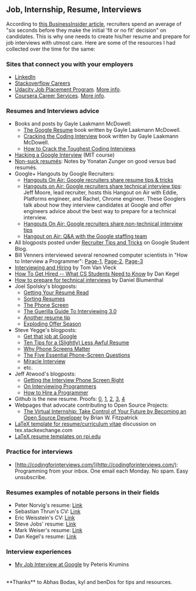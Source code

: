 ## Job, Internship, Resume, Interviews

According to [this BusinessInsider article](http://www.businessinsider.com/heres-what-recruiters-look-at-during-the-6-seconds-they-spend-on-your-resume-2012-4), recruiters spend an average of "six seconds before they make the initial 'fit or no fit' decision" on candidates. This is why one needs to create his/her resume and prepare for job interviews with utmost care. Here are some of the resources I had collected over the time for the same:

### Sites that connect you with your employers
* [LinkedIn](https://www.linkedin.com/)
* [Stackoverflow Careers](http://careers.stackoverflow.com/)
* [Udacity Job Placement Program](http://www.udacity.com/account/profile). [More info](http://www.udacity.com/wiki/FAQ#questions-about-udacitys-job-placement-program).
* [Coursera Career Services](https://www.coursera.org/account/careerservices). [More info](http://blog.coursera.org/post/37200369286/coursera-and-your-career).

### Resumes and Interviews advice
* Books and posts by Gayle Laakmann McDowell:
	* [The Google Resume](http://www.thegoogleresume.com/) book written by Gayle Laakmann McDowell.
	* [Cracking the Coding Interview](http://www.crackingthecodinginterview.com/) book written by Gayle Laakmann McDowell.
	* [How to Crack the Toughest Coding Interviews](http://blog.geekli.st/post/34361344887/how-to-crack-the-toughest-coding-interviews-by-gayle)
* [Hacking a Google Interview](http://courses.csail.mit.edu/iap/interview/) (MIT course)
* [Non-suck resumés](http://yonatanzunger.com/2006/11/17/non-suck-resumes/): Notes by Yonatan Zunger on good versus bad resumés.
* Google+ Hangouts by Google Recruiters:
	* [Hangouts On Air: Google recruiters share resume tips & tricks](http://www.youtube.com/watch?v=5wa9J7iXOh0)
	* [Hangouts on Air: Google recruiters share technical interview tips](https://www.youtube.com/watch?v=qc1owf2-220): Jeff Moore, lead recruiter, hosts this Hangout on Air with Eddie, Platforms engineer, and Rachel, Chrome engineer. These Googlers talk about how they interview candidates at Google and offer engineers advice about the best way to prepare for a technical interview.
	* [Hangouts On Air: Google recruiters share non-technical interview tips](https://www.youtube.com/watch?v=DINxNbBOEoI)
	* [Hangout on Air: Q&A with the Google staffing team](http://www.youtube.com/watch?v=EOO79pNZBXc)
* All blogposts posted under [Recruiter Tips and Tricks](http://googleforstudents.blogspot.in/search/label/Recruiter%20Tips%20and%20Tricks) on Google Student Blog.
* Bill Venners interviewed several renowned computer scientists in "How to Interview a Programmer": [Page-1](http://www.artima.com/wbc/interprog.html), [Page-2](http://www.artima.com/wbc/interprog2.html), [Page-3](http://www.artima.com/wbc/interprog3.html)
* [Interviewing and Hiring](http://www.multicians.org/thvv/interviewing.html) by Tom Van Vleck
* [How To Get Hired -- What CS Students Need to Know](http://www.kegel.com/academy/getting-hired.html) by Dan Kegel
* [How to prepare for technical interviews](http://dandreamsofcoding.com/2012/11/25/how-to-prepare-for-technical-interviews/) by Daniel Blumenthal
* Joel Spolsky's blogposts:
	* [Getting Your Résumé Read](http://www.joelonsoftware.com/articles/ResumeRead.html)
	* [Sorting Resumes](http://www.joelonsoftware.com/articles/SortingResumes.html)
	* [The Phone Screen](http://www.joelonsoftware.com/articles/ThePhoneScreen.html)
	* [The Guerilla Guide To Interviewing 3.0](http://www.joelonsoftware.com/articles/GuerrillaInterviewing3.html)
	* [Another resume tip](http://www.joelonsoftware.com/items/2009/01/02b.html)
	* [Exploding Offer Season](http://www.joelonsoftware.com/items/2008/11/26.html)
* Steve Yegge's blogposts:
	* [Get that job at Google](http://steve-yegge.blogspot.in/2008/03/get-that-job-at-google.html)
	* [Ten Tips for a (Slightly) Less Awful Resume](http://steve-yegge.blogspot.in/2007/09/ten-tips-for-slightly-less-awful-resume.html)
	* [Why Phone Screens Matter](https://sites.google.com/site/steveyegge2/why-phone-screens-matter)
	* [The Five Essential Phone-Screen Questions ](https://sites.google.com/site/steveyegge2/five-essential-phone-screen-questions)
	* [Miracle Interview](https://sites.google.com/site/steveyegge2/miracle-interview)
	* etc.
* Jeff Atwood's blogposts:
	* [Getting the Interview Phone Screen Right](http://www.codinghorror.com/blog/2008/01/getting-the-interview-phone-screen-right.html)
	* [On Interviewing Programmers](http://www.codinghorror.com/blog/2005/03/on-interviewing-programmers.html)
	* [How to Hire a Programmer](http://www.codinghorror.com/blog/2012/03/how-to-hire-a-programmer.html)
* Github is the new resume. Proofs: [0](https://twitter.com/jeresig/status/33968704983138304), [1](http://pydanny.blogspot.com/2011/08/github-is-my-resume.html), [2](http://code.dblock.org/github-is-your-new-resume), [3](http://anti-pattern.com/github-is-your-resume-now), [4](http://news.ycombinator.com/item?id=1831852)
* Webpages that advocate contributing to Open Source Projects:
	* [The Virtual Internship: Take Control of Your Future by Becoming an Open Source Developer](http://onlamp.com/pub/a/onlamp/2005/08/01/opensourcedevelopers.html) by Brian W. Fitzpatrick
* [LaTeX template for resume/curriculum vitae](http://tex.stackexchange.com/questions/80/latex-template-for-resume-curriculum-vitae) discussion on tex.stackexchange.com
* [LaTeX resume templates on rpi.edu](http://rpi.edu/dept/arc/training/latex/resumes/)

### Practice for interviews
* [http://codingforinterviews.com/](http://codingforinterviews.com/): Programming from your inbox. One email each Monday. No spam. Easy unsubscribe.

### Resumes examples of notable persons in their fields
* Peter Norvig's resume: [Link](http://www.norvig.com/resume.html)
* Sebastian Thrun's CV: [Link](http://robots.stanford.edu/cv.pdf)
* Eric Weisstein's CV: [Link](http://www.ericweisstein.com/info/cv.html)
* Steve Jobs' resume: [Link](http://web.archive.org/web/20100619040204/http://homepage.mac.com/steve/Resume.html)
* Mark Weiser's resume: [Link](http://web.archive.org/web/20080708140103/http://www.ubiq.com/hypertext/weiser/vita3.htm)
* Dan Kegel's resume: [Link](http://www.kegel.com/resume.html)

### Interview experiences
* [My Job Interview at Google](http://www.catonmat.net/blog/my-job-interview-at-google/) by Peteris Krumins

<br />
**Thanks** to Abhas Bodas, kyl and benDos for tips and resources.
<br />